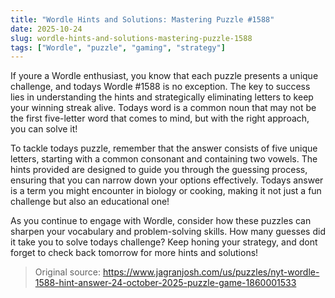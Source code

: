 ```yaml
---
title: "Wordle Hints and Solutions: Mastering Puzzle #1588"
date: 2025-10-24
slug: wordle-hints-and-solutions-mastering-puzzle-1588
tags: ["Wordle", "puzzle", "gaming", "strategy"]
---
```


If youre a Wordle enthusiast, you know that each puzzle presents a unique challenge, and todays Wordle #1588 is no exception. The key to success lies in understanding the hints and strategically eliminating letters to keep your winning streak alive. Todays word is a common noun that may not be the first five-letter word that comes to mind, but with the right approach, you can solve it!

To tackle todays puzzle, remember that the answer consists of five unique letters, starting with a common consonant and containing two vowels. The hints provided are designed to guide you through the guessing process, ensuring that you can narrow down your options effectively. Todays answer is a term you might encounter in biology or cooking, making it not just a fun challenge but also an educational one!

As you continue to engage with Wordle, consider how these puzzles can sharpen your vocabulary and problem-solving skills. How many guesses did it take you to solve todays challenge? Keep honing your strategy, and dont forget to check back tomorrow for more hints and solutions!
> Original source: https://www.jagranjosh.com/us/puzzles/nyt-wordle-1588-hint-answer-24-october-2025-puzzle-game-1860001533